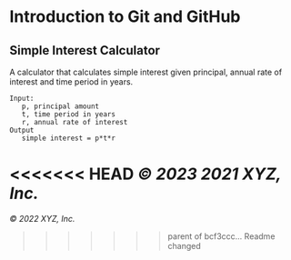 # Introduction to Git and GitHub

## Simple Interest Calculator

A calculator that calculates simple interest given principal, annual rate of interest and time period in years.

```
Input:
   p, principal amount
   t, time period in years
   r, annual rate of interest
Output
   simple interest = p*t*r
```

<<<<<<< HEAD
_© 2023
2021  XYZ, Inc._
=======
_© 2022 XYZ, Inc._
>>>>>>> parent of bcf3ccc... Readme changed
